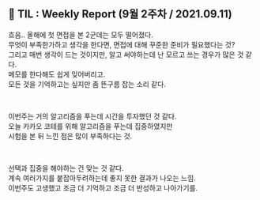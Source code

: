 ## 🚀 TIL : Weekly Report (9월 2주차 / 2021.09.11)

흐음.. 올해에 첫 면접을 본 2군데는 모두 떨어졌다.  
무엇이 부족한가하고 생각을 한다면, 면접에 대해 꾸준한 준비가 필요했다는 것?  
그리고 매번 생각이 드는 것이지만, 알고 써야하는데 난 모르고 쓰는 경우가 많은 것 같다.  
메모를 한다해도 쉽게 잊어버리고.  
모든 것을 기억하고는 싶지만 좀 뜬구름 잡는 소리 같다.  

<br/>

이번주는 거의 알고리즘을 푸는데 시간을 투자했던 것 같다.  
오늘 카카오 코테를 위해 알고리즘을 푸는데 집중하였지만  
시험을 본 뒤 느낀 점은 많이 부족하다는 것.  

<br/>

선택과 집중을 해야하는 건 맞는 것 같다.  
계속 여러가지를 붙잡아두려하는데 좋지 못한 결과가 나오는 느낌.  
이번주도 고생했고 조금 더 기억하고 조금 더 반성하고 나아가기를.  